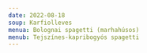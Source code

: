 ```yaml
---
date: 2022-08-18
soup: Karfiolleves
menua: Bolognai spagetti (marhahúsos)
menub: Tejszínes-kapribogyós spagetti
---
```

